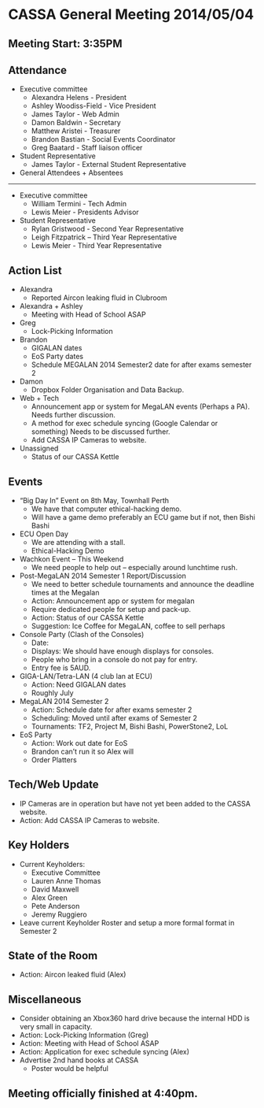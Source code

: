 CASSA General Meeting 2014/05/04
================================
Meeting Start: 3:35PM
---------------------

Attendance 
----------
* Executive committee 
    + Alexandra Helens - President
    + Ashley Woodiss-Field - Vice President
	+ James Taylor - Web Admin
    + Damon Baldwin - Secretary
	+ Matthew Aristei - Treasurer
	+ Brandon Bastian - Social Events Coordinator 
	+ Greg Baatard - Staff liaison officer 
* Student Representative 
	+ James Taylor - External Student Representative
* General Attendees
	+ 
Absentees
---------
* Executive committee 
	+ William Termini - Tech Admin
	+ Lewis Meier - Presidents Advisor
* Student Representative 
	+ Rylan Gristwood - Second Year Representative
	+ Leigh Fitzpatrick – Third Year Representative
	+ Lewis Meier - Third Year Representative		

Action List
-----------
* Alexandra
	+ Reported Aircon leaking fluid in Clubroom
* Alexandra + Ashley
	+ Meeting with Head of School ASAP
* Greg
	+ Lock-Picking Information
* Brandon
	+ GIGALAN dates
	+ EoS Party dates
	+ Schedule MEGALAN 2014 Semester2 date for after exams semester 2
* Damon
	+ Dropbox Folder Organisation and Data Backup.
* Web + Tech	
	+ Announcement app or system for MegaLAN events (Perhaps a PA). Needs further discussion.
	+ A method for exec schedule syncing (Google Calendar or something) Needs to be discussed further.
	+ Add CASSA IP Cameras to website.
* Unassigned
	+ Status of our CASSA Kettle
	
Events
------
* “Big Day In” Event on 8th May, Townhall Perth
	+ We have that computer ethical-hacking demo.
	+ Will have a game demo preferably an ECU game but if not, then Bishi Bashi
* ECU Open Day	
	+ We are attending with a stall.
	+ Ethical-Hacking Demo
* Wachkon Event – This Weekend	
	+ We need people to help out – especially around lunchtime rush.
* Post-MegaLAN 2014 Semester 1 Report/Discussion	
	+ We need to better schedule tournaments and announce the deadline times at the Megalan
	+ Action: Announcement app or system for megalan
	+ Require dedicated people for setup and pack-up.
	+ Action: Status of our CASSA Kettle
	+ Suggestion: Ice Coffee for MegaLAN, coffee to sell perhaps
* Console Party (Clash of the Consoles)
	+ Date:
	+ Displays: We should have enough displays for consoles.
	+ People who bring in a console do not pay for entry.
	+ Entry fee is 5AUD.
* GIGA-LAN/Tetra-LAN (4 club lan at ECU)	
	+ Action: Need GIGALAN dates
	+ Roughly July
* MegaLAN 2014 Semester 2
	+ Action: Schedule date for after exams semester 2
	+ Scheduling: Moved until after exams of Semester 2
	+ Tournaments: TF2, Project M, Bishi Bashi, PowerStone2, LoL
* EoS Party
	+ Action: Work out date for EoS
	+ Brandon can’t run it so Alex will
	+ Order Platters

Tech/Web Update
---------------	
* IP Cameras are in operation but have not yet been added to the CASSA website.
* Action: Add CASSA IP Cameras to website.	
	
Key Holders
-----------	
* Current Keyholders:
	+ Executive Committee
	+ Lauren Anne Thomas
	+ David Maxwell
	+ Alex Green
	+ Pete Anderson
	+ Jeremy Ruggiero
* Leave current Keyholder Roster and setup a more formal format in Semester 2
	
State of the Room
-----------------	
* Action: Aircon leaked fluid (Alex)

Miscellaneous
-------------
* Consider obtaining an Xbox360 hard drive because the internal HDD is very small in capacity.
* Action: Lock-Picking Information (Greg)
* Action: Meeting with Head of School ASAP
* Action: Application for exec schedule syncing (Alex)
* Advertise 2nd hand books at CASSA
	+ Poster would be helpful

Meeting officially finished at 4:40pm.
--------------------------------------







	
	
	
	